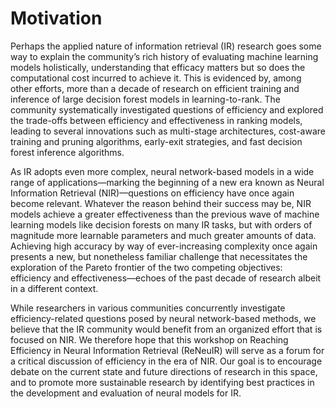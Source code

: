 # Motivation

Perhaps the applied nature of information retrieval (IR) research
goes some way to explain the community’s rich history of evaluating
machine learning models holistically, understanding that efficacy
matters but so does the computational cost incurred to achieve it.
This is evidenced by, among other efforts, more than a decade of
research on efficient training and inference of large decision
forest models in learning-to-rank. The community systematically
investigated questions of efficiency and explored the trade-offs
between efficiency and effectiveness in ranking models, leading
to several innovations such as multi-stage architectures, cost-aware
training and pruning algorithms, early-exit strategies, and fast
decision forest inference algorithms.

As IR adopts even more complex, neural network-based models
in a wide range of applications—marking the beginning of a
new era known as Neural Information Retrieval (NIR)—questions
on efficiency have once again become relevant. Whatever the
reason behind their success may be, NIR models achieve a
greater effectiveness than the previous wave of machine
learning models like decision forests on many IR tasks,
but with orders of magnitude more learnable parameters
and much greater amounts of data. Achieving high accuracy
by way of ever-increasing complexity once again presents
a new, but nonetheless familiar challenge that necessitates
the exploration of the Pareto frontier of the two competing
objectives: efficiency and effectiveness—echoes of the past
decade of research albeit in a different context.

While researchers in various communities concurrently
investigate efficiency-related questions posed by neural
network-based methods, we believe that the IR community
would benefit from an organized effort that is focused on NIR.
We therefore hope that this workshop on Reaching Efficiency in
Neural Information Retrieval (ReNeuIR) will serve as a forum
for a critical discussion of efficiency in the era of NIR.
Our goal is to encourage debate on the current state and
future directions of research in this space, and to promote
more sustainable research by identifying best practices in
the development and evaluation of neural models for IR.